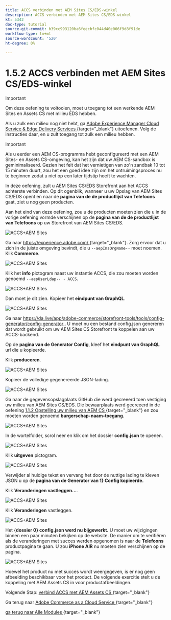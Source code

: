 ```yaml
---
title: ACCS verbinden met AEM Sites CS/EDS-winkel
description: ACCS verbinden met AEM Sites CS/EDS-winkel
kt: 5342
doc-type: tutorial
source-git-commit: b39cc993120ba6feecbfc044d40e066f9d8f91de
workflow-type: tm+mt
source-wordcount: '520'
ht-degree: 0%

---
```


# 1.5.2 ACCS verbinden met AEM Sites CS/EDS-winkel

>[!IMPORTANT]
>
>Om deze oefening te voltooien, moet u toegang tot een werkende AEM Sites en Assets CS met milieu EDS hebben.
>
>Als u zulk een milieu nog niet hebt, ga [ Adobe Experience Manager Cloud Service &amp; Edge Delivery Services ](./../../../modules/asset-mgmt/module2.1/aemcs.md){target="_blank"} uitoefenen. Volg de instructies daar, en u zult toegang tot zulk een milieu hebben.

>[!IMPORTANT]
>
>Als u eerder een AEM CS-programma hebt geconfigureerd met een AEM Sites- en Assets CS-omgeving, kan het zijn dat uw AEM CS-sandbox is geminimaliseerd. Gezien het feit dat het vernietigen van zo&#39;n zandbak 10 tot 15 minuten duurt, zou het een goed idee zijn om het ontruimingsproces nu te beginnen zodat u niet op een later tijdstip hoeft te wachten.

In deze oefening, zult u AEM Sites CS/EDS Storefront aan het ACCS achterste verbinden. Op dit ogenblik, wanneer u uw Opslag van AEM Sites CS/EDS opent en naar de **pagina van de de productlijst van Telefoons** gaat, ziet u nog geen producten.

Aan het eind van deze oefening, zou u de producten moeten zien die u in de vorige oefening vormde verschijnen op de **pagina van de de productlijst van Telefoons** op uw Storefront van AEM Sites CS/EDS.

![ ACCS+AEM Sites ](./images/accsaemsites0.png)

Ga naar [ https://experience.adobe.com/ ](https://experience.adobe.com/){target="_blank"}. Zorg ervoor dat u zich in de juiste omgeving bevindt, die u `--aepImsOrgName--` moet noemen. Klik **Commerce**.

![ ACCS+AEM Sites ](./images/accsaemsites1.png)

Klik het **info** pictogram naast uw instantie ACCS, die zou moeten worden genoemd `--aepUserLdap-- - ACCS`.

![ ACCS+AEM Sites ](./images/accsaemsites2.png)

Dan moet je dit zien. Kopieer het **eindpunt van GraphQL**.

![ ACCS+AEM Sites ](./images/accsaemsites3.png)

Ga naar [ https://da.live/app/adobe-commerce/storefront-tools/tools/config-generator/config-generator ](https://da.live/app/adobe-commerce/storefront-tools/tools/config-generator/config-generator). U moet nu een bestand config.json genereren dat wordt gebruikt om uw AEM Sites CS Storefront te koppelen aan uw ACCS-backend.

Op de **pagina van de Generator Config**, kleef het **eindpunt van GraphQL** url die u kopieerde.

Klik **produceren**.

![ ACCS+AEM Sites ](./images/accsaemsites4.png)

Kopieer de volledige gegenereerde JSON-lading.

![ ACCS+AEM Sites ](./images/accsaemsites5.png)

Ga naar de gegevensopslagplaats GitHub die werd gecreeerd toen vestiging uw milieu van AEM Sites CS/EDS. Die bewaarplaats werd gecreeerd in de oefening [ 1.1.2 Opstelling uw milieu van AEM CS ](./../../../modules/asset-mgmt/module2.1/ex3.md){target="_blank"} en zou moeten worden genoemd **burgerschap-naam-toegang**.

![ ACCS+AEM Sites ](./images/accsaemsites6.png)

In de wortelfolder, scrol neer en klik om het dossier **config.json** te openen.

![ ACCS+AEM Sites ](./images/accsaemsites7.png)

Klik **uitgeven** pictogram.

![ ACCS+AEM Sites ](./images/accsaemsites8.png)

Verwijder al huidige tekst en vervang het door de nuttige lading te kleven JSON u op de **pagina van de Generator van 1&rbrace; Config kopieerde.**

Klik **Veranderingen vastleggen...**.

![ ACCS+AEM Sites ](./images/accsaemsites9.png)

Klik **Veranderingen** vastleggen.

![ ACCS+AEM Sites ](./images/accsaemsites10.png)

Het {**dossier 0} config.json werd nu bijgewerkt.** U moet uw wijzigingen binnen een paar minuten bekijken op de website. De manier om te verifiëren als de veranderingen met succes werden opgenomen is naar de **Telefoons** productpagina te gaan. U zou **iPhone AIR** nu moeten zien verschijnen op de pagina.

![ ACCS+AEM Sites ](./images/accsaemsites11.png)

Hoewel het product nu met succes wordt weergegeven, is er nog geen afbeelding beschikbaar voor het product. De volgende exercitie stelt u de koppeling met AEM Assets CS in voor productafbeeldingen.

Volgende Stap: [ verbind ACCS met AEM Assets CS ](./ex3.md){target="_blank"}

Ga terug naar [ Adobe Commerce as a Cloud Service ](./accs.md){target="_blank"}

[ ga terug naar Alle Modules ](./../../../overview.md){target="_blank"}
